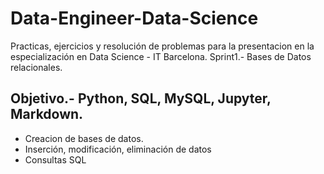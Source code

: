 # Data-Engineer-Data-Science
Practicas, ejercicios y resolución de problemas para la presentacion en la especialización en Data Science - IT Barcelona.
Sprint1.- Bases de Datos relacionales.
## Objetivo.- Python, SQL, MySQL, Jupyter, Markdown.
 - Creacion de bases de datos.
 - Inserción, modificación, eliminación de datos
 - Consultas SQL
